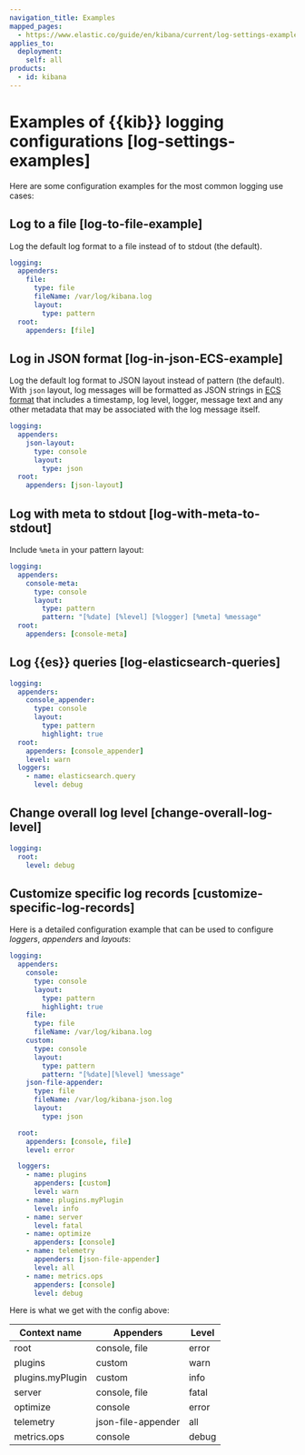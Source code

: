 ```yaml
---
navigation_title: Examples
mapped_pages:
  - https://www.elastic.co/guide/en/kibana/current/log-settings-examples.html
applies_to:
  deployment:
    self: all
products:
  - id: kibana
---
```


# Examples of {{kib}} logging configurations [log-settings-examples]

Here are some configuration examples for the most common logging use cases:


## Log to a file [log-to-file-example]

Log the default log format to a file instead of to stdout (the default).

```yaml
logging:
  appenders:
    file:
      type: file
      fileName: /var/log/kibana.log
      layout:
        type: pattern
  root:
    appenders: [file]
```


## Log in JSON format [log-in-json-ECS-example]

Log the default log format to JSON layout instead of pattern (the default). With `json` layout, log messages will be formatted as JSON strings in [ECS format](ecs://reference/index.md) that includes a timestamp, log level, logger, message text and any other metadata that may be associated with the log message itself.

```yaml
logging:
  appenders:
    json-layout:
      type: console
      layout:
        type: json
  root:
    appenders: [json-layout]
```


## Log with meta to stdout [log-with-meta-to-stdout]

Include `%meta` in your pattern layout:

```yaml
logging:
  appenders:
    console-meta:
      type: console
      layout:
        type: pattern
        pattern: "[%date] [%level] [%logger] [%meta] %message"
  root:
    appenders: [console-meta]
```


## Log {{es}} queries [log-elasticsearch-queries]

```yaml
logging:
  appenders:
    console_appender:
      type: console
      layout:
        type: pattern
        highlight: true
  root:
    appenders: [console_appender]
    level: warn
  loggers:
    - name: elasticsearch.query
      level: debug
```


## Change overall log level [change-overall-log-level]

```yaml
logging:
  root:
    level: debug
```


## Customize specific log records [customize-specific-log-records]

Here is a detailed configuration example that can be used to configure *loggers*, *appenders* and *layouts*:

```yaml
logging:
  appenders:
    console:
      type: console
      layout:
        type: pattern
        highlight: true
    file:
      type: file
      fileName: /var/log/kibana.log
    custom:
      type: console
      layout:
        type: pattern
        pattern: "[%date][%level] %message"
    json-file-appender:
      type: file
      fileName: /var/log/kibana-json.log
      layout:
        type: json

  root:
    appenders: [console, file]
    level: error

  loggers:
    - name: plugins
      appenders: [custom]
      level: warn
    - name: plugins.myPlugin
      level: info
    - name: server
      level: fatal
    - name: optimize
      appenders: [console]
    - name: telemetry
      appenders: [json-file-appender]
      level: all
    - name: metrics.ops
      appenders: [console]
      level: debug
```

Here is what we get with the config above:

| Context name | Appenders | Level |
| --- | --- | --- |
| root | console, file | error |
| plugins | custom | warn |
| plugins.myPlugin | custom | info |
| server | console, file | fatal |
| optimize | console | error |
| telemetry | json-file-appender | all |
| metrics.ops | console | debug |

